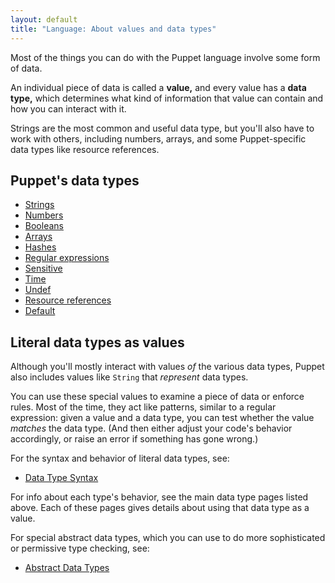 ```yaml
---
layout: default
title: "Language: About values and data types"
---
```


Most of the things you can do with the Puppet language involve some form of data.

An individual piece of data is called a **value,** and every value has a **data type,** which determines what kind of information that value can contain and how you can interact with it.

Strings are the most common and useful data type, but you'll also have to work with others, including numbers, arrays, and some Puppet-specific data types like resource references.

## Puppet's data types

* [Strings](./lang_data_string.html)
* [Numbers](./lang_data_number.html)
* [Booleans](./lang_data_boolean.html)
* [Arrays](./lang_data_array.html)
* [Hashes](./lang_data_hash.html)
* [Regular expressions](./lang_data_regexp.html)
* [Sensitive](./lang_data_sensitive.html)
* [Time](./lang_data_time.html)
* [Undef](./lang_data_undef.html)
* [Resource references](./lang_data_resource_reference.html)
* [Default](./lang_data_default.html)

## Literal data types as values

Although you'll mostly interact with values _of_ the various data types, Puppet also includes values like `String` that _represent_ data types.

You can use these special values to examine a piece of data or enforce rules. Most of the time, they act like patterns, similar to a regular expression: given a value and a data type, you can test whether the value _matches_ the data type. (And then either adjust your code's behavior accordingly, or raise an error if something has gone wrong.)

For the syntax and behavior of literal data types, see:

* [Data Type Syntax](./lang_data_type.html)

For info about each type's behavior, see the main data type pages listed above. Each of these pages gives details about using that data type as a value.

For special abstract data types, which you can use to do more sophisticated or permissive type checking, see:

* [Abstract Data Types](./lang_data_abstract.html)


